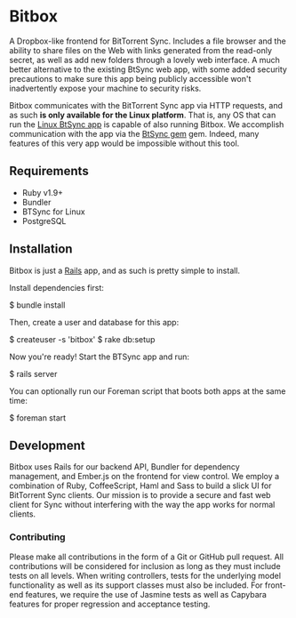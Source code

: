 # Bitbox

A Dropbox-like frontend for BitTorrent Sync. Includes a file browser and
the ability to share files on the Web with links generated from the
read-only secret, as well as add new folders through a lovely web
interface. A much better alternative to the existing BtSync web app,
with some added security precautions to make sure this app being
publicly accessible won't inadvertently expose your machine to
security risks.

Bitbox communicates with the BitTorrent Sync app via HTTP requests, and
as such **is only available for the Linux platform**. That is, any OS
that can run the [Linux BtSync app]() is capable of also running Bitbox.
We accomplish communication with the app via the [BtSync
gem](http://github.com/ChrisMacNaughton/BtSync) gem. Indeed, many
features of this very app would be impossible without this tool.

## Requirements

- Ruby v1.9+
- Bundler
- BTSync for Linux
- PostgreSQL

## Installation

Bitbox is just a [Rails](http://rubyonrails.org) app, and as such is
pretty simple to install.

Install dependencies first:

  $ bundle install

Then, create a user and database for this app:

  $ createuser -s 'bitbox'
  $ rake db:setup

Now you're ready! Start the BTSync app and run:

  $ rails server

You can optionally run our Foreman script that boots both apps at the
same time:

  $ foreman start

## Development

Bitbox uses Rails for our backend API, Bundler for dependency
management, and Ember.js on the frontend for view control. We employ a
combination of Ruby, CoffeeScript, Haml and Sass to build a slick UI for
BitTorrent Sync clients. Our mission is to provide a secure and fast web
client for Sync without interfering with the way the app works for
normal clients.

### Contributing

Please make all contributions in the form of a Git or GitHub pull
request. All contributions will be considered for inclusion as long as
they must include tests on all levels. When writing controllers, tests for the
underlying model functionality as well as its support classes must also
be included. For front-end features, we require the use of Jasmine tests
as well as Capybara features for proper regression and acceptance
testing.
